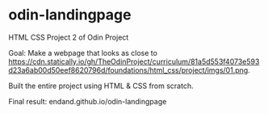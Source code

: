 # odin-landingpage
HTML CSS Project 2 of Odin Project

Goal: Make a webpage that looks as close to https://cdn.statically.io/gh/TheOdinProject/curriculum/81a5d553f4073e593d23a6ab00d50eef8620796d/foundations/html_css/project/imgs/01.png.

Built the entire project using HTML & CSS from scratch.

Final result: endand.github.io/odin-landingpage
